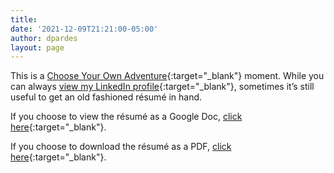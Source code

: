 ```yaml
---
title:
date: '2021-12-09T21:21:00-05:00'
author: dpardes
layout: page
---
```


This is a [Choose Your Own Adventure](https://en.wikipedia.org/wiki/Choose_Your_Own_Adventure){:target="_blank"} moment. While you can always [view my LinkedIn profile](https://www.linkedin.com/in/danielpardes/){:target="_blank"}, sometimes it’s still useful to get an old fashioned résumé in hand.

If you choose to view the résumé as a Google Doc, [click here](https://docs.google.com/document/d/1bgqSUkzP-oOcGKF5QKFbCwRCQDylRXgEKUx9Bs8pkcI/edit?usp=sharing){:target="_blank"}.

If you choose to download the résumé as a PDF, [click here](/assets/Daniel-Pardes-Resume-2024.pdf){:target="_blank"}.